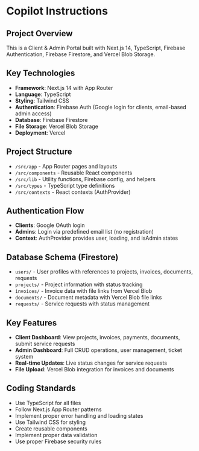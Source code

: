 # Copilot Instructions

<!-- Use this file to provide workspace-specific custom instructions to Copilot. For more details, visit https://code.visualstudio.com/docs/copilot/copilot-customization#_use-a-githubcopilotinstructionsmd-file -->

## Project Overview
This is a Client & Admin Portal built with Next.js 14, TypeScript, Firebase Authentication, Firebase Firestore, and Vercel Blob Storage.

## Key Technologies
- **Framework**: Next.js 14 with App Router
- **Language**: TypeScript
- **Styling**: Tailwind CSS
- **Authentication**: Firebase Auth (Google login for clients, email-based admin access)
- **Database**: Firebase Firestore
- **File Storage**: Vercel Blob Storage
- **Deployment**: Vercel

## Project Structure
- `/src/app` - App Router pages and layouts
- `/src/components` - Reusable React components
- `/src/lib` - Utility functions, Firebase config, and helpers
- `/src/types` - TypeScript type definitions
- `/src/contexts` - React contexts (AuthProvider)

## Authentication Flow
- **Clients**: Google OAuth login
- **Admins**: Login via predefined email list (no registration)
- **Context**: AuthProvider provides user, loading, and isAdmin states

## Database Schema (Firestore)
- `users/` - User profiles with references to projects, invoices, documents, requests
- `projects/` - Project information with status tracking
- `invoices/` - Invoice data with file links from Vercel Blob
- `documents/` - Document metadata with Vercel Blob file links
- `requests/` - Service requests with status management

## Key Features
- **Client Dashboard**: View projects, invoices, payments, documents, submit service requests
- **Admin Dashboard**: Full CRUD operations, user management, ticket system
- **Real-time Updates**: Live status changes for service requests
- **File Upload**: Vercel Blob integration for invoices and documents

## Coding Standards
- Use TypeScript for all files
- Follow Next.js App Router patterns
- Implement proper error handling and loading states
- Use Tailwind CSS for styling
- Create reusable components
- Implement proper data validation
- Use proper Firebase security rules
